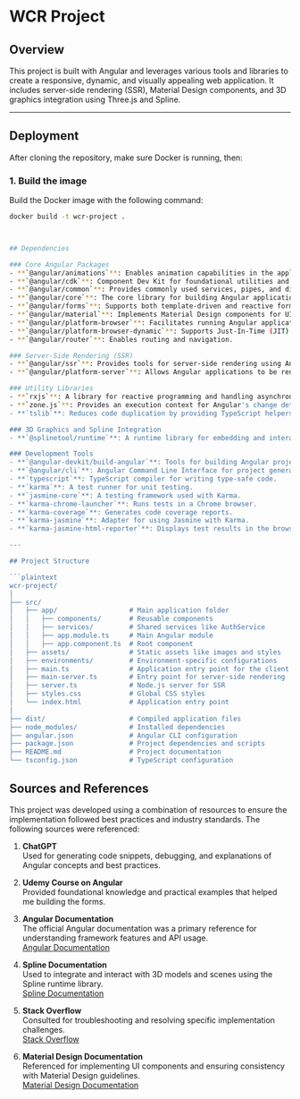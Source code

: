 # WCR Project

## Overview
This project is built with Angular and leverages various tools and libraries to create a responsive, dynamic, and visually appealing web application. It includes server-side rendering (SSR), Material Design components, and 3D graphics integration using Three.js and Spline.

---
## Deployment

After cloning the repository, make sure Docker is running, then:

### 1. Build the image

Build the Docker image with the following command:

```bash
docker build -t wcr-project .



## Dependencies

### Core Angular Packages
- **`@angular/animations`**: Enables animation capabilities in the application.
- **`@angular/cdk`**: Component Dev Kit for foundational utilities and custom component development.
- **`@angular/common`**: Provides commonly used services, pipes, and directives.
- **`@angular/core`**: The core library for building Angular applications.
- **`@angular/forms`**: Supports both template-driven and reactive forms.
- **`@angular/material`**: Implements Material Design components for UI development.
- **`@angular/platform-browser`**: Facilitates running Angular applications in a web browser.
- **`@angular/platform-browser-dynamic`**: Supports Just-In-Time (JIT) compilation during development.
- **`@angular/router`**: Enables routing and navigation.

### Server-Side Rendering (SSR)
- **`@angular/ssr`**: Provides tools for server-side rendering using Angular Universal.
- **`@angular/platform-server`**: Allows Angular applications to be rendered on the server.

### Utility Libraries
- **`rxjs`**: A library for reactive programming and handling asynchronous data streams.
- **`zone.js`**: Provides an execution context for Angular's change detection mechanism.
- **`tslib`**: Reduces code duplication by providing TypeScript helpers.

### 3D Graphics and Spline Integration
- **`@splinetool/runtime`**: A runtime library for embedding and interacting with Spline 3D scenes.

### Development Tools
- **`@angular-devkit/build-angular`**: Tools for building Angular projects.
- **`@angular/cli`**: Angular Command Line Interface for project generation and management.
- **`typescript`**: TypeScript compiler for writing type-safe code.
- **`karma`**: A test runner for unit testing.
- **`jasmine-core`**: A testing framework used with Karma.
- **`karma-chrome-launcher`**: Runs tests in a Chrome browser.
- **`karma-coverage`**: Generates code coverage reports.
- **`karma-jasmine`**: Adapter for using Jasmine with Karma.
- **`karma-jasmine-html-reporter`**: Displays test results in the browser.

---

## Project Structure

```plaintext
wcr-project/
│
├── src/
│   ├── app/                  # Main application folder
│   │   ├── components/       # Reusable components
│   │   ├── services/         # Shared services like AuthService
│   │   ├── app.module.ts     # Main Angular module
│   │   ├── app.component.ts  # Root component
│   ├── assets/               # Static assets like images and styles
│   ├── environments/         # Environment-specific configurations
│   ├── main.ts               # Application entry point for the client
│   ├── main-server.ts        # Entry point for server-side rendering
│   ├── server.ts             # Node.js server for SSR
│   ├── styles.css            # Global CSS styles
│   └── index.html            # Application entry point
│
├── dist/                     # Compiled application files
├── node_modules/             # Installed dependencies
├── angular.json              # Angular CLI configuration
├── package.json              # Project dependencies and scripts
├── README.md                 # Project documentation
└── tsconfig.json             # TypeScript configuration
```



## Sources and References

This project was developed using a combination of resources to ensure the implementation followed best practices and industry standards. The following sources were referenced:

1. **ChatGPT**  
   Used for generating code snippets, debugging, and explanations of Angular concepts and best practices.

2. **Udemy Course on Angular**  
   Provided foundational knowledge and practical examples that helped me building the forms.

3. **Angular Documentation**  
   The official Angular documentation was a primary reference for understanding framework features and API usage.  
   [Angular Documentation](https://angular.io/docs)

4. **Spline Documentation**  
   Used to integrate and interact with 3D models and scenes using the Spline runtime library.  
   [Spline Documentation](https://docs.spline.design)

5. **Stack Overflow**  
   Consulted for troubleshooting and resolving specific implementation challenges.  
   [Stack Overflow](https://stackoverflow.com)

6. **Material Design Documentation**  
   Referenced for implementing UI components and ensuring consistency with Material Design guidelines.  
   [Material Design Documentation](https://m2.material.io)
